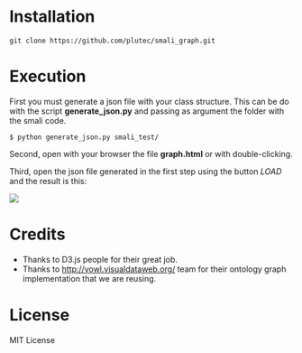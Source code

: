 # Installation
```
git clone https://github.com/plutec/smali_graph.git
```
# Execution
First you must generate a json file with your class structure. This can be do with the script **generate_json.py** and passing as argument the folder with the smali code.
```
$ python generate_json.py smali_test/
```
Second, open with your browser the file **graph.html** or with double-clicking.

Third, open the json file generated in the first step using the button *LOAD* and the result is this:

![](https://raw.githubusercontent.com/plutec/smali_graph/master/graph.png)

# Credits
- Thanks to D3.js people for their great job.
- Thanks to http://vowl.visualdataweb.org/ team for their ontology graph implementation that we are reusing.

# License
MIT License
